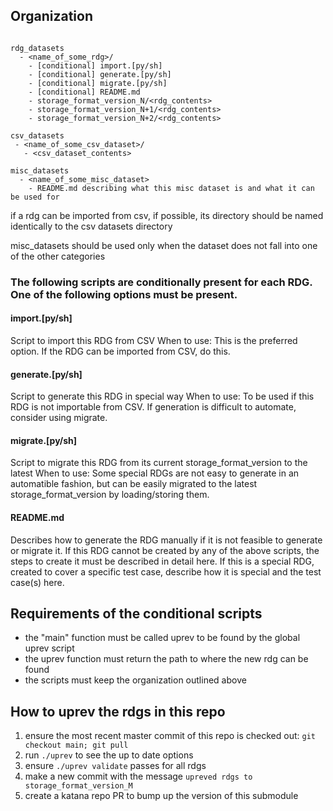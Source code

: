 
## Organization
```

rdg_datasets
  - <name_of_some_rdg>/
    - [conditional] import.[py/sh]
    - [conditional] generate.[py/sh] 
    - [conditional] migrate.[py/sh] 
    - [conditional] README.md
    - storage_format_version_N/<rdg_contents>
    - storage_format_version_N+1/<rdg_contents>
    - storage_format_version_N+2/<rdg_contents>
    
csv_datasets
 - <name_of_some_csv_dataset>/
   - <csv_dataset_contents>
  
misc_datasets
  - <name_of_some_misc_dataset>
    - README.md describing what this misc dataset is and what it can be used for
```

if a rdg can be imported from csv, if possible, its directory should be named identically to the csv datasets directory


misc_datasets should be used only when the dataset does not fall into one of the other categories

### The following scripts are conditionally present for each RDG. One of the following options must be present.
#### import.[py/sh]
Script to import this RDG from CSV
When to use:
This is the preferred option. If the RDG can be imported from CSV, do this.
#### generate.[py/sh]
Script to generate this RDG in special way
When to use:
To be used if this RDG is not importable from CSV. If generation is difficult to automate, consider using migrate. 
#### migrate.[py/sh]
Script to migrate this RDG from its current storage_format_version to the latest
When to use:
Some special RDGs are not easy to generate in an automatible fashion, but can be easily migrated to the latest storage_format_version by loading/storing them. 
#### README.md
Describes how to generate the RDG manually if it is not feasible to generate or migrate it.
If this RDG cannot be created by any of the above scripts, the steps to create it must be described in detail here.
If this is a special RDG, created to cover a specific test case, describe how it is special and the test case(s) here. 


## Requirements of the conditional scripts
- the "main" function must be called uprev to be found by the global uprev script
- the uprev function must return the path to where the new rdg can be found
- the scripts must keep the organization outlined above


## How to uprev the rdgs in this repo
1) ensure the most recent master commit of this repo is checked out: `git checkout main; git pull`
2) run `./uprev` to see the up to date options
3) ensure `./uprev validate` passes for all rdgs
4) make a new commit with the message `upreved rdgs to storage_format_version_M`
5) create a katana repo PR to bump up the version of this submodule
